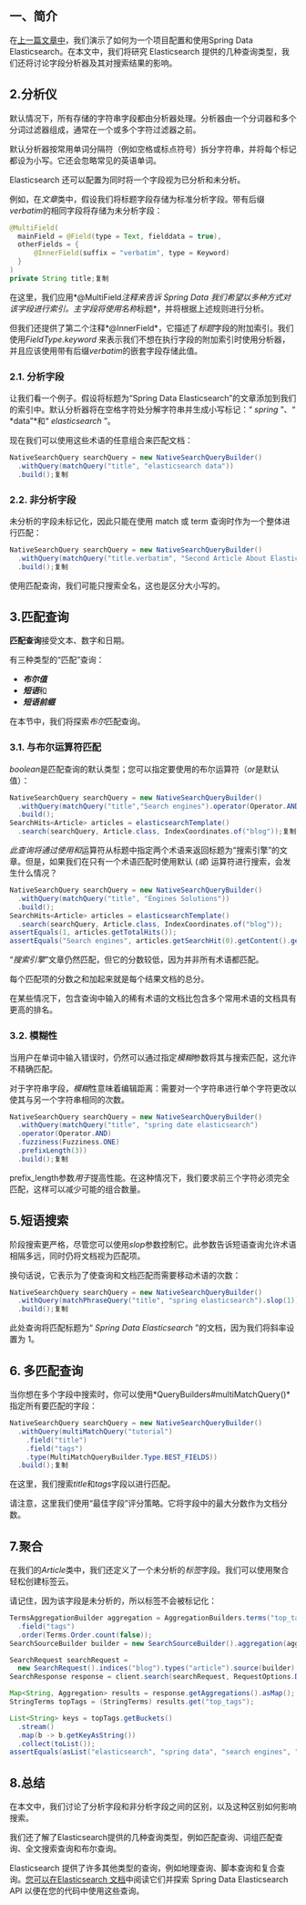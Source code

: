 ## **一、简介**

在[上一篇文章中](https://www.baeldung.com/spring-data-elasticsearch-tutorial)，我们演示了如何为一个项目配置和使用Spring Data Elasticsearch。在本文中，我们将研究 Elasticsearch 提供的几种查询类型，我们还将讨论字段分析器及其对搜索结果的影响。

## **2.分析仪**

默认情况下，所有存储的字符串字段都由分析器处理。分析器由一个分词器和多个分词过滤器组成，通常在一个或多个字符过滤器之前。

默认分析器按常用单词分隔符（例如空格或标点符号）拆分字符串，并将每个标记都设为小写。它还会忽略常见的英语单词。

Elasticsearch 还可以配置为同时将一个字段视为已分析和未分析。

例如，在*文章*类中，假设我们将标题字段存储为标准分析字段。带有后缀*verbatim*的相同字段将存储为未分析字段：

```java
@MultiField(
  mainField = @Field(type = Text, fielddata = true),
  otherFields = {
      @InnerField(suffix = "verbatim", type = Keyword)
  }
)
private String title;复制
```

在这里，我们应用*@MultiField*注释来告诉 Spring Data 我们希望以多种方式对该字段进行索引。主字段将使用名称*标题*，并将根据上述规则进行分析。

但我们还提供了第二个注释*@InnerField*，它描述了*标题*字段的附加索引。我们使用*FieldType.keyword* 来表示我们不想在执行字段的附加索引时使用分析器，并且应该使用带有后缀*verbatim*的嵌套字段存储此值。

### **2.1. 分析字段**

让我们看一个例子。假设将标题为“Spring Data Elasticsearch”的文章添加到我们的索引中。默认分析器将在空格字符处分解字符串并生成小写标记：“ *spring* ”、“ *data”*和“ *elasticsearch* ”。

现在我们可以使用这些术语的任意组合来匹配文档：

```java
NativeSearchQuery searchQuery = new NativeSearchQueryBuilder()
  .withQuery(matchQuery("title", "elasticsearch data"))
  .build();复制
```

### **2.2. 非分析字段**

未分析的字段未标记化，因此只能在使用 match 或 term 查询时作为一个整体进行匹配：

```java
NativeSearchQuery searchQuery = new NativeSearchQueryBuilder()
  .withQuery(matchQuery("title.verbatim", "Second Article About Elasticsearch"))
  .build();复制
```

使用匹配查询，我们可能只搜索全名，这也是区分大小写的。

## **3.匹配查询**

**匹配查询**接受文本、数字和日期。

有三种类型的“匹配”查询：

-   ***布尔值***
-   ***短语***和
-   ***短语前缀***

在本节中，我们将探索*布尔*匹配查询。

### **3.1. 与布尔运算符匹配**

*boolean*是匹配查询的默认类型；您可以指定要使用的布尔运算符（*or*是默认值）：

```java
NativeSearchQuery searchQuery = new NativeSearchQueryBuilder()
  .withQuery(matchQuery("title","Search engines").operator(Operator.AND))
  .build();
SearchHits<Article> articles = elasticsearchTemplate()
  .search(searchQuery, Article.class, IndexCoordinates.of("blog"));复制
```

*此查询将通过使用和*运算符从标题中指定两个术语来返回标题为“搜索引擎”的文章。但是，如果我们在只有一个术语匹配时使用默认 (*或*) 运算符进行搜索，会发生什么情况？

```java
NativeSearchQuery searchQuery = new NativeSearchQueryBuilder()
  .withQuery(matchQuery("title", "Engines Solutions"))
  .build();
SearchHits<Article> articles = elasticsearchTemplate()
  .search(searchQuery, Article.class, IndexCoordinates.of("blog"));
assertEquals(1, articles.getTotalHits());
assertEquals("Search engines", articles.getSearchHit(0).getContent().getTitle());复制
```

“*搜索引擎*”文章仍然匹配，但它的分数较低，因为并非所有术语都匹配。

每个匹配项的分数之和加起来就是每个结果文档的总分。

在某些情况下，包含查询中输入的稀有术语的文档比包含多个常用术语的文档具有更高的排名。

### **3.2. 模糊性**

当用户在单词中输入错误时，仍然可以通过指定*模糊*参数将其与搜索匹配，这允许不精确匹配。

对于字符串字段，*模糊*性意味着编辑距离：需要对一个字符串进行单个字符更改以使其与另一个字符串相同的次数。

```java
NativeSearchQuery searchQuery = new NativeSearchQueryBuilder()
  .withQuery(matchQuery("title", "spring date elasticsearch")
  .operator(Operator.AND)
  .fuzziness(Fuzziness.ONE)
  .prefixLength(3))
  .build();复制
```

prefix_length参数*用于*提高性能。在这种情况下，我们要求前三个字符必须完全匹配，这样可以减少可能的组合数量。

## **5.短语搜索**

阶段搜索更严格，尽管您可以使用*slop*参数控制它。此参数告诉短语查询允许术语相隔多远，同时仍将文档视为匹配项。

换句话说，它表示为了使查询和文档匹配而需要移动术语的次数：

```java
NativeSearchQuery searchQuery = new NativeSearchQueryBuilder()
  .withQuery(matchPhraseQuery("title", "spring elasticsearch").slop(1))
  .build();复制
```

此处查询将匹配标题为“ *Spring Data Elasticsearch* ”的文档，因为我们将斜率设置为 1。

## **6. 多匹配查询**

当你想在多个字段中搜索时，你可以使用*QueryBuilders#multiMatchQuery()*指定所有要匹配的字段：

```java
NativeSearchQuery searchQuery = new NativeSearchQueryBuilder()
  .withQuery(multiMatchQuery("tutorial")
    .field("title")
    .field("tags")
    .type(MultiMatchQueryBuilder.Type.BEST_FIELDS))
  .build();复制
```

在这里，我们搜索*title*和*tags*字段以进行匹配。

请注意，这里我们使用“最佳字段”评分策略。它将字段中的最大分数作为文档分数。

## **7.聚合**

在我们的*Article*类中，我们还定义了一个未分析的*标签*字段。我们可以使用聚合轻松创建标签云。

请记住，因为该字段是未分析的，所以标签不会被标记化：

```java
TermsAggregationBuilder aggregation = AggregationBuilders.terms("top_tags")
  .field("tags")
  .order(Terms.Order.count(false));
SearchSourceBuilder builder = new SearchSourceBuilder().aggregation(aggregation);

SearchRequest searchRequest = 
  new SearchRequest().indices("blog").types("article").source(builder);
SearchResponse response = client.search(searchRequest, RequestOptions.DEFAULT);

Map<String, Aggregation> results = response.getAggregations().asMap();
StringTerms topTags = (StringTerms) results.get("top_tags");

List<String> keys = topTags.getBuckets()
  .stream()
  .map(b -> b.getKeyAsString())
  .collect(toList());
assertEquals(asList("elasticsearch", "spring data", "search engines", "tutorial"), keys);复制
```

## **8.总结**

在本文中，我们讨论了分析字段和非分析字段之间的区别，以及这种区别如何影响搜索。

我们还了解了Elasticsearch提供的几种查询类型，例如匹配查询、词组匹配查询、全文搜索查询和布尔查询。

Elasticsearch 提供了许多其他类型的查询，例如地理查询、脚本查询和复合查询。[您可以在Elasticsearch 文档](https://www.elastic.co/guide/en/elasticsearch/reference/current/query-dsl.html)中阅读它们并探索 Spring Data Elasticsearch API 以便在您的代码中使用这些查询。